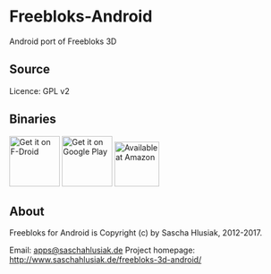 Freebloks-Android
=================

Android port of Freebloks 3D


Source
------

Licence: GPL v2


Binaries
--------

<a href="https://f-droid.org/repository/browse/?fdid=de.saschahlusiak.freebloks" target="_blank">
<img src="https://f-droid.org/badge/get-it-on.png" alt="Get it on F-Droid" height="90"/></a>
<a href="https://play.google.com/store/apps/details?id=de.saschahlusiak.freebloks" target="_blank">
<img src="https://play.google.com/intl/en_us/badges/images/generic/en-play-badge.png" alt="Get it on Google Play" height="90"/></a>
<a href="http://www.amazon.com/Sascha-Hlusiak-Freebloks-3D/dp/B00CY8CLU8" target="_blank">
<img src="https://images-na.ssl-images-amazon.com/images/G/01/mobile-apps/devportal2/res/images/amazon-underground-app-us-black.png" alt="Available at Amazon" height="80"/></a>


About
-----

Freebloks for Android is Copyright (c) by Sascha Hlusiak, 2012-2017.

Email: apps@saschahlusiak.de
Project homepage: http://www.saschahlusiak.de/freebloks-3d-android/



